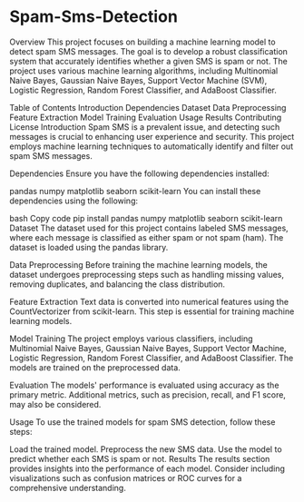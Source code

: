 # Spam-Sms-Detection
Overview
This project focuses on building a machine learning model to detect spam SMS messages. The goal is to develop a robust classification system that accurately identifies whether a given SMS is spam or not. The project uses various machine learning algorithms, including Multinomial Naive Bayes, Gaussian Naive Bayes, Support Vector Machine (SVM), Logistic Regression, Random Forest Classifier, and AdaBoost Classifier.

Table of Contents
Introduction
Dependencies
Dataset
Data Preprocessing
Feature Extraction
Model Training
Evaluation
Usage
Results
Contributing
License
Introduction
Spam SMS is a prevalent issue, and detecting such messages is crucial to enhancing user experience and security. This project employs machine learning techniques to automatically identify and filter out spam SMS messages.

Dependencies
Ensure you have the following dependencies installed:

pandas
numpy
matplotlib
seaborn
scikit-learn
You can install these dependencies using the following:

bash
Copy code
pip install pandas numpy matplotlib seaborn scikit-learn
Dataset
The dataset used for this project contains labeled SMS messages, where each message is classified as either spam or not spam (ham). The dataset is loaded using the pandas library.

Data Preprocessing
Before training the machine learning models, the dataset undergoes preprocessing steps such as handling missing values, removing duplicates, and balancing the class distribution.

Feature Extraction
Text data is converted into numerical features using the CountVectorizer from scikit-learn. This step is essential for training machine learning models.

Model Training
The project employs various classifiers, including Multinomial Naive Bayes, Gaussian Naive Bayes, Support Vector Machine, Logistic Regression, Random Forest Classifier, and AdaBoost Classifier. The models are trained on the preprocessed data.

Evaluation
The models' performance is evaluated using accuracy as the primary metric. Additional metrics, such as precision, recall, and F1 score, may also be considered.

Usage
To use the trained models for spam SMS detection, follow these steps:

Load the trained model.
Preprocess the new SMS data.
Use the model to predict whether each SMS is spam or not.
Results
The results section provides insights into the performance of each model. Consider including visualizations such as confusion matrices or ROC curves for a comprehensive understanding.
